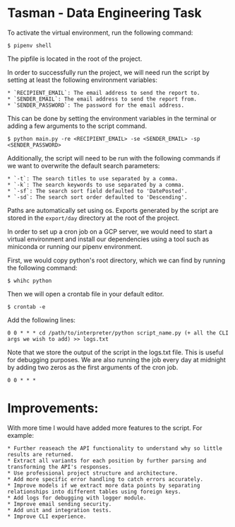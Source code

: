 # Tasman - Data Engineering Task

To activate the virtual environment, run the following command:

    $ pipenv shell

The pipfile is located in the root of the project.

In order to successfully run the project, we will need run the script by setting at least the 
following environment variables:

    * `RECIPIENT_EMAIL`: The email address to send the report to.
    * `SENDER_EMAIL`: The email address to send the report from.
    * `SENDER_PASSWORD`: The password for the email address.

This can be done by setting the environment variables in the terminal or adding a few arguments to the script command.

    $ python main.py -re <RECIPIENT_EMAIL> -se <SENDER_EMAIL> -sp <SENDER_PASSWORD>

Additionally, the script will need to be run with the following commands if we want to overwrite the default 
search parameters:

    * `-t`: The search titles to use separated by a comma.
    * `-k`: The search keywords to use separated by a comma.
    * `-sf`: The search sort field defaulted to 'DatePosted'.
    * `-sd`: The search sort order defaulted to 'Descending'.

Paths are automatically set using os. Exports generated by the script are stored in the `export/day` directory at 
the root of the project.

In order to set up a cron job on a GCP server, we would need to start a virtual environment and install our dependencies
using a tool such as miniconda or running our pipenv environment.

First, we would copy python's root directory, which we can find by running the following command:

    $ whihc python

Then we will open a crontab file in your default editor. 

    $ crontab -e

Add the following lines:

    0 0 * * * cd /path/to/interpreter/python script_name.py (+ all the CLI args we wish to add) >> logs.txt

Note that we store the output of the script in the logs.txt file. This is useful for debugging purposes. We are also
running the job every day at midnight by adding two zeros as the first arguments of the cron job.

    0 0 * * *

# Improvements:

With more time I would have added more features to the script. For example:

    * Further reaseach the API functionality to understand why so little results are returned.
    * Extract all variants for each position by further parsing and transforming the API's responses.
    * Use professional project structure and architecture.
    * Add more specific error handling to catch errors accurately.
    * Improve models if we extract more data points by separating relationships into different tables using foreign keys.
    * Add logs for debugging with logger module.
    * Improve email sending security.
    * Add unit and integration tests.
    * Improve CLI experience.


